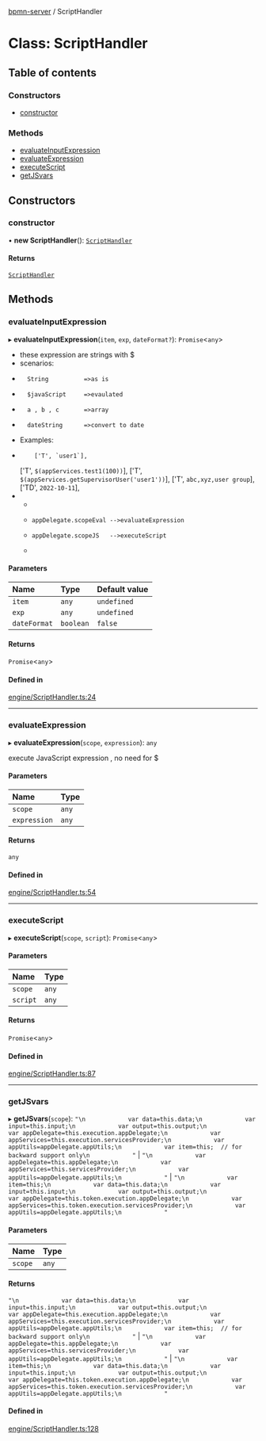 [bpmn-server](../readme.md) / ScriptHandler

# Class: ScriptHandler

## Table of contents

### Constructors

- [constructor](ScriptHandler.md#constructor)

### Methods

- [evaluateInputExpression](ScriptHandler.md#evaluateinputexpression)
- [evaluateExpression](ScriptHandler.md#evaluateexpression)
- [executeScript](ScriptHandler.md#executescript)
- [getJSvars](ScriptHandler.md#getjsvars)

## Constructors

### constructor

• **new ScriptHandler**(): [`ScriptHandler`](ScriptHandler.md)

#### Returns

[`ScriptHandler`](ScriptHandler.md)

## Methods

### evaluateInputExpression

▸ **evaluateInputExpression**(`item`, `exp`, `dateFormat?`): `Promise`\<`any`\>

*	these expression are strings with $
   * scenarios:
   *       String          =>as is
   *       $javaScript     =>evaulated
   *       a , b , c       =>array
   *       dateString      =>convert to date
   * Examples:
   *         ['T', `user1`],
       ['T', `$(appServices.test1(100))`],
       ['T', `$(appServices.getSupervisorUser('user1'))`],
       ['T', `abc,xyz,user group`],
       ['TD', `2022-10-11`],
*	
   * 
   *     appDelegate.scopeEval -->evaluateExpression
   *     appDelegate.scopeJS   -->executeScript
   *

#### Parameters

| Name | Type | Default value |
| :------ | :------ | :------ |
| `item` | `any` | `undefined` |
| `exp` | `any` | `undefined` |
| `dateFormat` | `boolean` | `false` |

#### Returns

`Promise`\<`any`\>

#### Defined in

[engine/ScriptHandler.ts:24](https://github.com/bpmnServer/bpmn-server/blob/a424360/src/engine/ScriptHandler.ts#L24)

___

### evaluateExpression

▸ **evaluateExpression**(`scope`, `expression`): `any`

execute JavaScript expression , no need for $

#### Parameters

| Name | Type |
| :------ | :------ |
| `scope` | `any` |
| `expression` | `any` |

#### Returns

`any`

#### Defined in

[engine/ScriptHandler.ts:54](https://github.com/bpmnServer/bpmn-server/blob/a424360/src/engine/ScriptHandler.ts#L54)

___

### executeScript

▸ **executeScript**(`scope`, `script`): `Promise`\<`any`\>

#### Parameters

| Name | Type |
| :------ | :------ |
| `scope` | `any` |
| `script` | `any` |

#### Returns

`Promise`\<`any`\>

#### Defined in

[engine/ScriptHandler.ts:87](https://github.com/bpmnServer/bpmn-server/blob/a424360/src/engine/ScriptHandler.ts#L87)

___

### getJSvars

▸ **getJSvars**(`scope`): ``"\n            var data=this.data;\n            var input=this.input;\n            var output=this.output;\n            var appDelegate=this.execution.appDelegate;\n            var appServices=this.execution.servicesProvider;\n            var appUtils=appDelegate.appUtils;\n            var item=this;  // for backward support only\n            "`` \| ``"\n            var appDelegate=this.appDelegate;\n            var appServices=this.servicesProvider;\n            var appUtils=appDelegate.appUtils;\n            "`` \| ``"\n            var item=this;\n            var data=this.data;\n            var input=this.input;\n            var output=this.output;\n            var appDelegate=this.token.execution.appDelegate;\n            var appServices=this.token.execution.servicesProvider;\n            var appUtils=appDelegate.appUtils;\n            "``

#### Parameters

| Name | Type |
| :------ | :------ |
| `scope` | `any` |

#### Returns

``"\n            var data=this.data;\n            var input=this.input;\n            var output=this.output;\n            var appDelegate=this.execution.appDelegate;\n            var appServices=this.execution.servicesProvider;\n            var appUtils=appDelegate.appUtils;\n            var item=this;  // for backward support only\n            "`` \| ``"\n            var appDelegate=this.appDelegate;\n            var appServices=this.servicesProvider;\n            var appUtils=appDelegate.appUtils;\n            "`` \| ``"\n            var item=this;\n            var data=this.data;\n            var input=this.input;\n            var output=this.output;\n            var appDelegate=this.token.execution.appDelegate;\n            var appServices=this.token.execution.servicesProvider;\n            var appUtils=appDelegate.appUtils;\n            "``

#### Defined in

[engine/ScriptHandler.ts:128](https://github.com/bpmnServer/bpmn-server/blob/a424360/src/engine/ScriptHandler.ts#L128)
